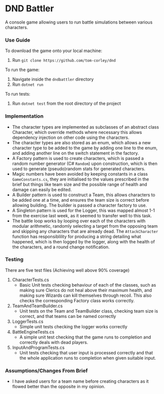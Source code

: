 # DND Battler

A console game allowing users to run battle simulations between various characters.

###  Use Guide
To download the game onto your local machine:
1. Run `git clone https://github.com/tom-corley/dnd`

To run the game:
1. Navigate inside the `dndbattler` directory
2. Run `dotnet run`

To run tests:
1. Run `dotnet test` from the root directory of the project

### Implementation

- The character types are implemented as subclasses of an abstract class Character, which override methods where necessary this allows dependency injection on other code using the characters.
- The character types are also stored as an enum, which allows a new character type to be added to the game by adding one line to the enum, and adding another line on the switch statement in the factory.
- A Factory pattern is used to create characters, which is passed a random number generator (C# `Random`) upon construction, which is then used to generate (pseudo)random stats for generated characters.
- Magic numbers have been avoided by keeping constants in a class `GameConstants.cs`, they are initialised to the values prescribed in the brief but things like team size and the possible range of health and damage can easily be edited.
- A Builder pattern is used to construct a Team, this allows characters to be added one at a time, and ensures the team size is correct before allowing building. The builder is passed a character factory to use.
- A Singleton pattern is used for the Logger, this was mapped almost 1-1 from the exercise last week, as it seemed to transfer well to this task.
- The battle loop works by looping over each of the characters with modular arithmetic, randomly selecting a target from the opposing team and skipping any characters that are already dead. The `AttackCharacter` function has responsiblility for producing a string detailing what happened, which is then logged by the logger, along with the health of the characters, and a round change notification.

### Testing

There are five test files (Achieving well above 90% coverage)
1. CharacterTests.cs
    - Basic Unit tests checking behaviour of each of the classes, such as making sure Clerics do not heal above their maximum health, and making sure Wizards can kill themselves through recoil. This also checks the corresponding Factory class works correctly.
2. TeamAndTeamBuilder.cs
    - Unit tests on the Team and TeamBuilder class, checking team size is correct, and that teams can be named correctly
3. LoggerTests.cs
    - Simple unit tests checking the logger works correctly
4. BattleEngineTests.cs
    - A simple unit test checking that the game runs to completion and correctly deals with dead players.
5. InputAndProgramTests.cs
    - Unit tests checking that user input is processed correctly and that the whole application runs to completion when given suitable input.

### Assumptions/Changes From Brief

- I have asked users for a team name before creating characters as it flowed better than the opposite in my opinion.



